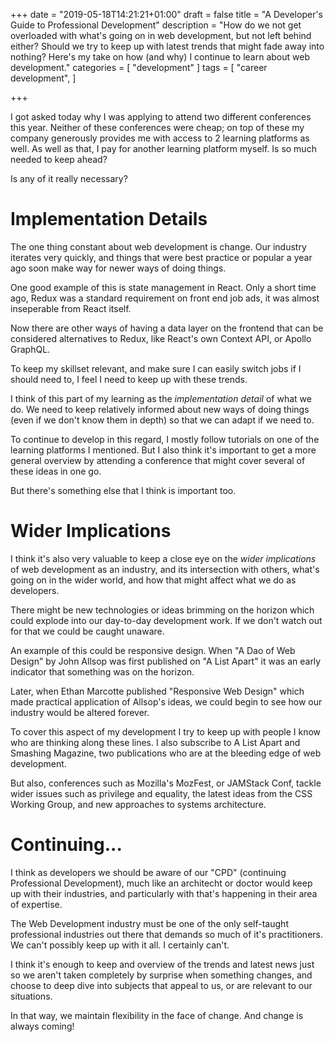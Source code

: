 +++
date = "2019-05-18T14:21:21+01:00"
draft = false
title = "A Developer's Guide to Professional Development"
description = "How do we not get overloaded with what's going on in web development, but not left behind either? Should we try to keep up with latest trends that might fade away into nothing? Here's my take on how (and why) I continue to learn about web development."
categories = [
  "development"
]
tags = [ 
    "career development", 
]

+++
 
I got asked today why I was applying to attend two different conferences this year. Neither of these conferences were cheap; on top of these my company generously provides me with access to 2 learning platforms as well. As well as that, I pay for another learning platform myself. Is so much needed to keep ahead?
 
Is any of it really necessary?
 
# Implementation Details
 
The one thing constant about web development is change. Our industry iterates very quickly, and things that were best practice or popular a year ago soon make way for newer ways of doing things.
 
One good example of this is state management in React. Only a short time ago, Redux was a standard requirement on front end job ads, it was almost inseperable from React itself.
 
Now there are other ways of having a data layer on the frontend that can be considered alternatives to Redux, like React's own Context API, or Apollo GraphQL.
 
To keep my skillset relevant, and make sure I can easily switch jobs if I should need to, I feel I need to keep up with these trends.
 
I think of this part of my learning as the _implementation detail_ of what we do. We need to keep relatively informed about new ways of doing things (even if we don't know them in depth) so that we can adapt if we need to.
 
To continue to develop in this regard, I mostly follow tutorials on one of the learning platforms I mentioned. But I also think it's important to get a more general overview by attending a conference that might cover several of these ideas in one go.
 
But there's something else that I think is important too.
 
# Wider Implications
 
I think it's also very valuable to keep a close eye on  the _wider implications_ of web development as an industry, and its intersection with others, what's going on in the wider world, and how that might affect what we do as developers.
 
There might be new technologies or ideas brimming on the horizon which could explode into our day-to-day development work. If we don't watch out for that we could be caught unaware.
 
An example of this could be responsive design. When "A Dao of Web Design" by John Allsop was first published on "A List Apart" it was an early indicator that something was on the horizon.
 
Later, when Ethan Marcotte published "Responsive Web Design" which made practical application of Allsop's ideas, we could begin to see how our industry would be altered forever.
 
To cover this aspect of my development I try to keep up with people I know who are thinking along these lines. I also subscribe to A List Apart and Smashing Magazine, two publications who are at the bleeding edge of web development.
 
But also, conferences such as Mozilla's MozFest, or JAMStack Conf, tackle wider issues such as privilege and equality, the latest ideas from the CSS Working Group, and new approaches to systems architecture.
 
# Continuing...
 
I think as developers we should be aware of our "CPD" (continuing Professional Development), much like an architecht or doctor would keep up with their industries, and particularly with that's happening in their area of expertise.
 
The Web Development industry must be one of the only self-taught professional industries out there that demands so much of it's practitioners. We can't possibly keep up with it all. I certainly can't.
 
I think it's enough to keep and overview of the trends and latest news just so we aren't taken completely by surprise when something changes, and choose to deep dive into subjects that appeal to us, or are relevant to our situations.
 
In that way, we maintain flexibility in the face of change. And change is always coming!